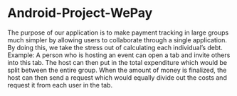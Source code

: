 # Android-Project-WePay
The purpose of our application is to make payment tracking in large groups much simpler by allowing users to collaborate through a single application. By doing this, we take the stress out of calculating each individual’s debt. Example: A person who is hosting an event can open a tab and invite others into this tab. The host can then put in the total expenditure which would be split between the entire group. When the amount of money is finalized, the host can then send a request which would equally divide out the costs and request it from each user in the tab.

